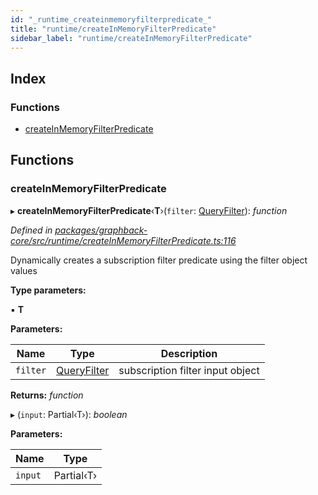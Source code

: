 ```yaml
---
id: "_runtime_createinmemoryfilterpredicate_"
title: "runtime/createInMemoryFilterPredicate"
sidebar_label: "runtime/createInMemoryFilterPredicate"
---
```


## Index

### Functions

* [createInMemoryFilterPredicate](_runtime_createinmemoryfilterpredicate_.md#createinmemoryfilterpredicate)

## Functions

###  createInMemoryFilterPredicate

▸ **createInMemoryFilterPredicate**‹**T**›(`filter`: [QueryFilter](_runtime_queryfilter_.md#queryfilter)): *function*

*Defined in [packages/graphback-core/src/runtime/createInMemoryFilterPredicate.ts:116](https://github.com/aerogear/graphback/blob/63664df15/packages/graphback-core/src/runtime/createInMemoryFilterPredicate.ts#L116)*

Dynamically creates a subscription filter predicate using the filter object values

**Type parameters:**

▪ **T**

**Parameters:**

Name | Type | Description |
------ | ------ | ------ |
`filter` | [QueryFilter](_runtime_queryfilter_.md#queryfilter) | subscription filter input object  |

**Returns:** *function*

▸ (`input`: Partial‹T›): *boolean*

**Parameters:**

Name | Type |
------ | ------ |
`input` | Partial‹T› |
